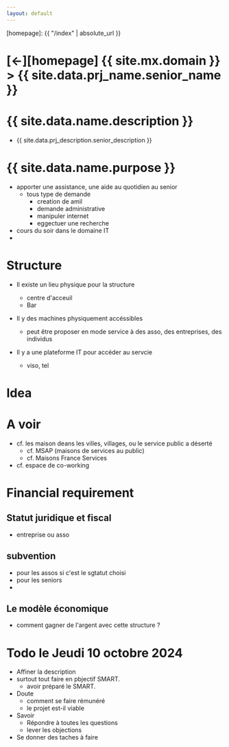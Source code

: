 ```yaml
---
layout: default
---
```



[//]: #(Reference)
[homepage]:   {{ "/index" | absolute_url }}

# [&larr;][homepage] {{ site.mx.domain }} > {{ site.data.prj_name.senior_name }}
# {{ site.data.name.description }}
- {{ site.data.prj_description.senior_description }}

# {{ site.data.name.purpose }}
- apporter une assistance, une aide au quotidien au senior
  - tous type de demande
    - creation de amil
    - demande administrative
    - manipuler internet
    - eggectuer une recherche
- cours du soir dans le domaine IT
- 
# Structure
- Il existe un lieu physique pour la structure
  - centre d'acceuil
  - Bar

- Il y des machines physiquement accéssibles
  - peut être proposer en mode service à des asso, des entreprises, des individus
- Il y a une plateforme IT pour accéder au servcie
  - viso, tel


# Idea
# A voir
- cf. les maison deans les villes, villages, ou le service public a déserté
  - cf. MSAP (maisons de services au public)
  - cf. Maisons France Services
- cf. espace de co-working

# Financial requirement

## Statut juridique et fiscal
- entreprise ou asso
## subvention
- pour les assos si c'est le sgtatut choisi
- pour les seniors
- 
## Le modèle économique
- comment gagner de l'argent avec cette structure ?

# Todo le Jeudi 10 octobre 2024
- Affiner la description
- surtout tout faire en pbjectif SMART.
  - avoir préparé le SMART.
- Doute
   - comment se faire rémunéré
   - le projet est-il viable
- Savoir 
  - Répondre à toutes les questions
  - lever les objections    
- Se donner des taches à faire